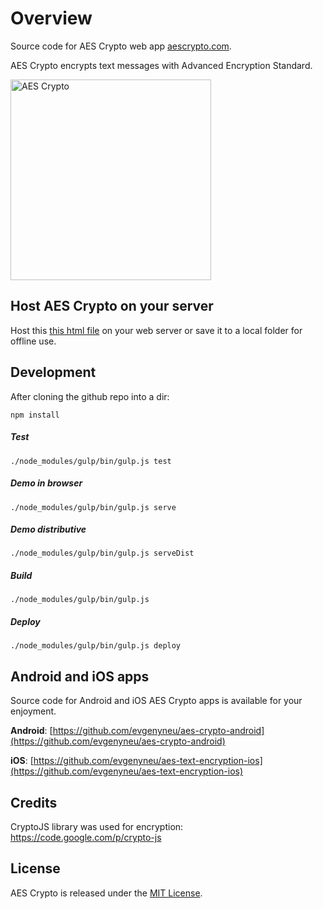 # Overview

Source code for AES Crypto web app [aescrypto.com](http://aescrypto.com).

AES Crypto encrypts text messages with Advanced Encryption Standard.

<img src='https://raw.githubusercontent.com/evgenyneu/aes-crypto-web/master/Graphics/screenshots/screenshot.png' width='321' alt='AES Crypto'>


## Host AES Crypto on your server

Host this [this html file](https://github.com/evgenyneu/aes-crypto-web/blob/master/redist/aes_crypto.html) on your web server or save it to a local folder for offline use.



## Development

After cloning the github repo into a dir:

    npm install

##### Test

    ./node_modules/gulp/bin/gulp.js test

#####  Demo in browser

    ./node_modules/gulp/bin/gulp.js serve

#####  Demo distributive

    ./node_modules/gulp/bin/gulp.js serveDist

#####  Build

    ./node_modules/gulp/bin/gulp.js

#####  Deploy

    ./node_modules/gulp/bin/gulp.js deploy



## Android and iOS apps

Source code for Android and iOS AES Crypto apps is available for your enjoyment.

**Android**: [https://github.com/evgenyneu/aes-crypto-android](https://github.com/evgenyneu/aes-crypto-android)

**iOS**: [https://github.com/evgenyneu/aes-text-encryption-ios](https://github.com/evgenyneu/aes-text-encryption-ios)

## Credits

CryptoJS library was used for encryption: https://code.google.com/p/crypto-js


## License

AES Crypto is released under the [MIT License](LICENSE).
